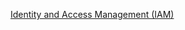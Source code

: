 

[Identity and Access Management (IAM)](https://github.com/muratakgul/learning-AWS/blob/main/Identity%20and%20Access%20Management%20(IAM))
